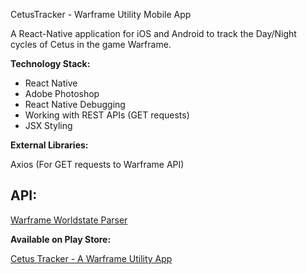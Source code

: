 CetusTracker - Warframe Utility Mobile App

A React-Native application for iOS and Android to track the Day/Night cycles of Cetus in the game Warframe.

__Technology Stack:__

- React Native
- Adobe Photoshop
- React Native Debugging 
- Working with REST APIs (GET requests)
- JSX Styling

__External Libraries:__

Axios (For GET requests to Warframe API)


API:
-
[Warframe Worldstate Parser](https://github.com/WFCD/warframe-worldstate-parser)

**Available on Play Store:**

[Cetus Tracker - A Warframe Utility App](https://play.google.com/store/apps/details?id=com.cetustracker&hl=en)
